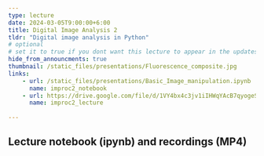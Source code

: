 ```yaml
---
type: lecture
date: 2024-03-05T9:00:00+6:00
title: Digital Image Analysis 2
tldr: "Digital image analysis in Python"
# optional
# set it to true if you dont want this lecture to appear in the updates section
hide_from_announcments: true
thumbnail: /static_files/presentations/Fluorescence_composite.jpg
links:
    - url: /static_files/presentations/Basic_Image_manipulation.ipynb
      name: improc2_notebook
    - url: https://drive.google.com/file/d/1VY4bx4c3jv1iIHWqYAcB7qyogeSX94l8/view?usp=share_link
      name: improc2_lecture
      
---
```



**Lecture notebook (ipynb) and recordings (MP4)**
-----

 
